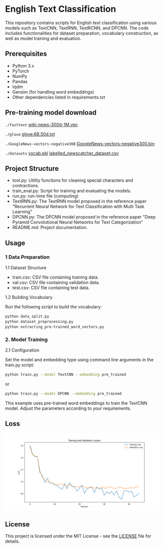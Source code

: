 # English Text Classification
This repository contains scripts for English text classification using various models such as TextCNN, TextRNN, TextRCNN, and DPCNN. The code includes functionalities for dataset preparation, vocabulary construction, as well as model training and evaluation.

## Prerequisites

* Python 3.x
* PyTorch
* NumPy
* Pandas
* tqdm
* Gensim (for handling word embeddings)
* Other dependencies listed in requirements.txt

## Pre-training model download
`./fasttext`
[wiki-news-300d-1M.vec](https://fasttext.cc/docs/en/english-vectors.html)

`./glove`
[glove.6B.50d.txt](https://www.kaggle.com/datasets/watts2/glove6b50dtxt)

`./GoogleNews-vectors-negative300`
[GoogleNews-vectors-negative300.bin](https://www.kaggle.com/datasets/leadbest/googlenewsvectorsnegative300)

`./datasets`
[vocab.pkl](https://huggingface.co/luffycodes/TAG_mems_str_128_lr_2e5_wd_01_block_512_train_bsz_6_topk_100_lambdah_0_w103/blob/main/vocab.pkl)
[labelled_newscatcher_dataset.csv](https://www.kaggle.com/datasets/kotartemiy/topic-labeled-news-dataset)

## Project Structure
* tool.py: Utility functions for cleaning special characters and contractions.
* train_eval.py: Script for training and evaluating the models.
* run.py: run-time file (computing)
* TextRNN.py: The TextRNN model proposed in the reference paper "Recurrent Neural Network for Text Classification with Multi Task Learning"
* DPCNN.py: The DPCNN model proposed in the reference paper "Deep Pyramid Convolutional Neural Networks for Text Categorization"
* README.md: Project documentation.
## Usage
### 1 Data Preparation

1.1 Dataset Structure
* train.csv: CSV file containing training data.
* val.csv: CSV file containing validation data.
* test.csv: CSV file containing test data.

1.2 Building Vocabulary

Run the following script to build the vocabulary:

```bash
python data_split.py
python dataset_preprocessing.py
python extracting_pre-trained_word_vectors.py
```
### 2. Model Training
2.1 Configuration

Set the model and embedding type using command line arguments in the train.py script:

```bash
python train.py --model TextCNN --embedding pre_trained
```
or
```bash
python train.py --model DPCNN --embedding pre_trained
```
This example uses pre-trained word embeddings to train the TextCNN model. Adjust the parameters according to your requirements.

## Loss
![loss](./loss_plot.png)

## License

This project is licensed under the MIT License - see the [LICENSE](./LICENSE) file for details.
